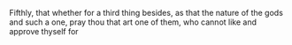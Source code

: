 Fifthly, that whether for a third thing besides, as that the nature of the gods and such a one, pray thou that art one of them, who cannot like and approve thyself for

